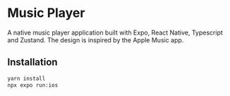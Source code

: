 # Music Player

A native music player application built with Expo, React Native, Typescript and Zustand. The design is inspired by the Apple Music app.

## Installation

```bash
yarn install
npx expo run:ios
```
